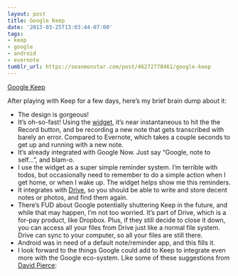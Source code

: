 ```yaml
---
layout: post
title: Google Keep
date: '2013-03-25T13:03:44-07:00'
tags:
- keep
- google
- android
- evernote
tumblr_url: https://seanmonstar.com/post/46272778461/google-keep
---
```

[Google Keep](http://googleblog.blogspot.com/2013/03/google-keepsave-whats-on-your-mind.html)  

After playing with Keep for a few days, here’s my brief brain dump about it:

- The design is gorgeous!
- It’s oh-so-fast! Using the [widget](https://play.google.com/store/apps/details?id=com.google.android.keep), it’s near instantaneous to hit the the Record button, and be recording a new note that gets transcribed with barely an error. Compared to Evernote, which takes a couple seconds to get up and running with a new note.
- It’s already integrated with Google Now. Just say “Google, note to self…”, and blam-o.
- I use the widget as a super simple reminder system. I’m terrible with todos, but occasionally need to remember to do a simple action when I get home, or when I wake up. The widget helps show me this reminders.
- It integrates with [Drive](https://drive.google.com/keep), so you should be able to write and store decent notes or photos, and find them again.
- There’s FUD about Google potentially shuttering Keep in the future, and while that may happen, I’m not too worried. It’s part of Drive, which is a for-pay product, like Dropbox. Plus, if they still decide to close it down, you can access all your files from Drive just like a normal file system. Drive can sync to your computer, so all your files are still there.
- Android was in need of a default note/reminder app, and this fills it.
- I look forward to the things Google could add to Keep to integrate even more with the Google eco-system. Like some of these suggestions from [David Pierce](http://www.theverge.com/2013/3/20/4129140/google-keep-a-simple-note-taking-app-or-the-start-of-something-big):

